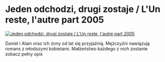Jeden odchodzi, drugi zostaje / L'Un reste, l'autre part 2005 
=============
[![Jeden odchodzi, drugi zostaje / L'Un reste, l'autre part 2005 ](http://vidos.pl/images/player.gif)](http://vidos.pl/jeden-odchodzi-drugi-zostaje-l-un-reste-l-autre-part-2005)

 Daniel i Alain oraz ich żony od lat się przyjaźnią. Mężczyźni nawiązują romans z młodszymi kobietami. Małżeństwo każdego z nich zostanie zobacz pełny opis

